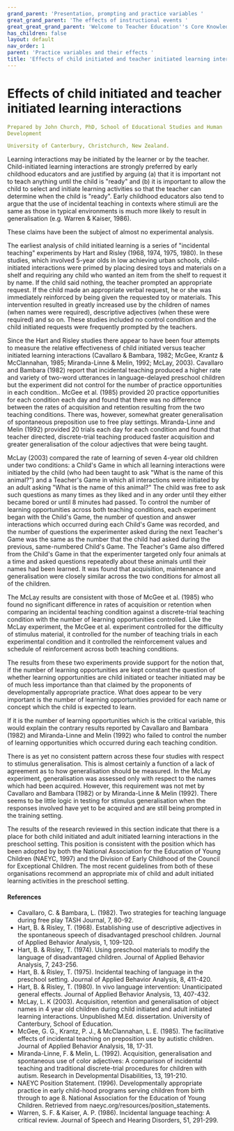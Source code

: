 ```yaml
---
grand_parent: 'Presentation, prompting and practice variables '
great_grand_parent: 'The effects of instructional events '
great_great_grand_parent: 'Welcome to Teacher Education''s Core Knowledge and Skills.'
has_children: false
layout: default
nav_order: 1
parent: 'Practice variables and their effects '
title: 'Effects of child initiated and teacher initiated learning interactions '
---
```

# Effects of child initiated and teacher initiated learning interactions


```yaml
Prepared by John Church, PhD, School of Educational Studies and Human
Development

University of Canterbury, Christchurch, New Zealand.
```


Learning interactions may be initiated by the learner or by the teacher.
Child-initiated learning interactions are strongly preferred by early
childhood educators and are justified by arguing (a) that it is
important not to teach anything until the child is "ready" and (b) it is
important to allow the child to select and initiate learning activities
so that the teacher can determine when the child is "ready". Early
childhood educators also tend to argue that the use of incidental
teaching in contexts where stimuli are the same as those in typical
environments is much more likely to result in generalisation (e.g.
Warren & Kaiser, 1986).

These claims have been the subject of almost no experimental analysis.

The earliest analysis of child initiated learning is a series of
"incidental teaching" experiments by Hart and Risley (1968, 1974, 1975,
1980). In these studies, which involved 5-year olds in low achieving
urban schools, child-initiated interactions were primed by placing
desired toys and materials on a shelf and requiring any child who wanted
an item from the shelf to request it by name. If the child said nothing,
the teacher prompted an appropriate request. If the child made an
appropriate verbal request, he or she was immediately reinforced by
being given the requested toy or materials. This intervention resulted
in greatly increased use by the children of names (when names were
required), descriptive adjectives (when these were required) and so on.
These studies included no control condition and the child initiated
requests were frequently prompted by the teachers.

Since the Hart and Risley studies there appear to have been four
attempts to measure the relative effectiveness of child initiated versus
teacher initiated learning interactions (Cavallaro & Bambara, 1982;
McGee, Krantz & McClannahan, 1985; Miranda-Linne & Melin, 1992; McLay,
2003). Cavallaro and Bambara (1982) report that incidental teaching
produced a higher rate and variety of two-word utterances in
language-delayed preschool children but the experiment did not control
for the number of practice opportunities in each condition.. McGee et
al. (1985) provided 20 practice opportunities for each condition each
day and found that there was no difference between the rates of
acquisition and retention resulting from the two teaching conditions.
There was, however, somewhat greater generalisation of spontaneous
preposition use to free play settings. Miranda-Linne and Melin (1992)
provided 20 trials each day for each condition and found that teacher
directed, discrete-trial teaching produced faster acquisition and
greater generalisation of the colour adjectives that were being taught.

McLay (2003) compared the rate of learning of seven 4-year old children
under two conditions: a Child's Game in which all learning interactions
were initiated by the child (who had been taught to ask "What is the
name of this animal?") and a Teacher's Game in which all interactions
were initiated by an adult asking "What is the name of this animal?" The
child was free to ask such questions as many times as they liked and in
any order until they either became bored or until 8 minutes had passed.
To control the number of learning opportunities across both teaching
conditions, each experiment began with the Child's Game, the number of
question and answer interactions which occurred during each Child's Game
was recorded, and the number of questions the experimenter asked during
the next Teacher's Game was the same as the number that the child had
asked during the previous, same-numbered Child's Game. The Teacher's
Game also differed from the Child's Game in that the experimenter
targeted only four animals at a time and asked questions repeatedly
about these animals until their names had been learned. It was found
that acquisition, maintenance and generalisation were closely similar
across the two conditions for almost all of the children.

The McLay results are consistent with those of McGee et al. (1985) who
found no significant difference in rates of acquisition or retention
when comparing an incidental teaching condition against a discrete-trial
teaching condition with the number of learning opportunities controlled.
Like the McLay experiment, the McGee et al. experiment controlled for
the difficulty of stimulus material, it controlled for the number of
teaching trials in each experimental condition and it controlled the
reinforcement values and schedule of reinforcement across both teaching
conditions.

The results from these two experiments provide support for the notion
that, if the number of learning opportunities are kept constant the
question of whether learning opportunities are child initiated or
teacher initiated may be of much less importance than that claimed by
the proponents of developmentally appropriate practice. What does appear
to be very important is the number of learning opportunities provided
for each name or concept which the child is expected to learn.

If it is the number of learning opportunities which is the critical
variable, this would explain the contrary results reported by Cavallaro
and Bambara (1982) and Miranda-Linne and Melin (1992) who failed to
control the number of learning opportunities which occurred during each
teaching condition.

There is as yet no consistent pattern across these four studies with
respect to stimulus generalisation. This is almost certainly a function
of a lack of agreement as to how generalisation should be measured. In
the McLay experiment, generalisation was assessed only with respect to
the names which had been acquired. However, this requirement was not met
by Cavallaro and Bambara (1982) or by Miranda-Linne & Melin (1992).
There seems to be little logic in testing for stimulus generalisation
when the responses involved have yet to be acquired and are still being
prompted in the training setting.

The results of the research reviewed in this section indicate that there
is a place for both child initiated and adult initiated learning
interactions in the preschool setting. This position is consistent with
the position which has been adopted by both the National Association for
the Education of Young Children (NAEYC, 1997) and the Division of Early
Childhood of the Council for Exceptional Children. The most recent
guidelines from both of these organisations recommend an appropriate mix
of child and adult initiated learning activities in the preschool
setting.


#### References

-   Cavallaro, C. & Bambara, L. (1982). Two strategies for teaching
    language during free play TASH Journal, 7, 80-92.
-   Hart, B. & Risley, T. (1968). Establishing use of descriptive
    adjectives in the spontaneous speech of disadvantaged preschool
    children. Journal of Applied Behavior Analysis, 1, 109-120.
-   Hart, B. & Risley, T. (1974). Using preschool materials to modify
    the language of disadvantaged children. Journal of Applied Behavior
    Analysis, 7, 243-256.
-   Hart, B. & Risley, T. (1975). Incidental teaching of language in the
    preschool setting. Journal of Applied Behavior Analysis, 8, 411-420.
-   Hart, B. & Risley, T. (1980). In vivo language intervention:
    Unanticipated general effects. Journal of Applied Behavior Analysis,
    13, 407-432.
-   McLay, L. K (2003). Acquisition, retention and generalisation of
    object names in 4 year old children during child initiated and adult
    initiated learning interactions. Unpublished M.Ed. dissertation.
    University of Canterbury, School of Education.
-   McGee, G. G., Krantz, P. J., & McClannahan, L. E. (1985). The
    facilitative effects of incidental teaching on preposition use by
    autistic children. Journal of Applied Behavior Analysis, 18, 17-31.
-   Miranda-Linne, F. & Melin, L. (1992). Acquisition, generalisation
    and spontaneous use of color adjectives: A comparison of incidental
    teaching and traditional discrete-trial procedures for children with
    autism. Research in Developmental Disabilities, 13, 191-210.
-   NAEYC Position Statement. (1996). Developmentally appropriate
    practice in early child-hood programs serving children from birth
    through to age 8. National Association for the Education of Young
    Children. Retrieved from naeyc.org/resources/position_statements.
-   Warren, S. F. & Kaiser, A. P. (1986). Incidental language teaching:
    A critical review. Journal of Speech and Hearing Disorders, 51,
    291-299.
